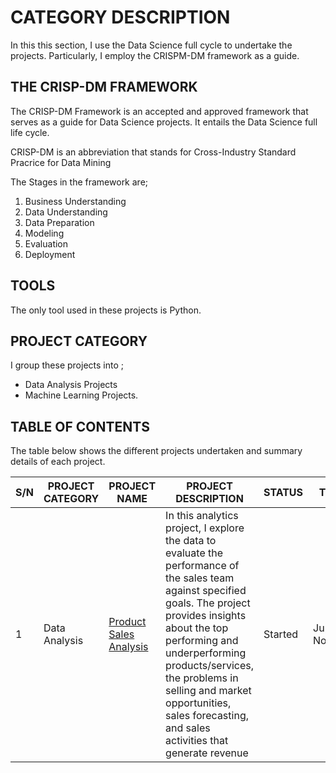 # CATEGORY DESCRIPTION
In this this section, I use the Data Science full cycle to undertake the projects. Particularly, I employ the CRISPM-DM framework as a guide.


## THE CRISP-DM FRAMEWORK
The CRISP-DM Framework is an accepted and approved framework that serves as a guide for Data Science projects. It entails the Data Science full life cycle.

CRISP-DM is an abbreviation that stands for Cross-Industry Standard Pracrice for Data Mining

The Stages in the framework are;
1. Business Understanding
2. Data Understanding
3. Data Preparation
4. Modeling
5. Evaluation
6. Deployment

## TOOLS
The only tool used in these projects is Python.


## PROJECT CATEGORY
I group these projects into ;
- Data Analysis Projects  
- Machine Learning Projects.


## TABLE OF CONTENTS
The table below shows the different projects undertaken and summary details of each project.

|   S/N   | PROJECT CATEGORY | PROJECT NAME  | PROJECT DESCRIPTION| STATUS |TOOLS   |
|---------|------------------|---------------|-----|---|---|
|    1     |Data Analysis    | [Product Sales Analysis](https://github.com/elvis-darko/Personal-Projects/tree/main/FULL%20CYCLE%20PROJECTS/PRODUCT_SALES_DATA) |  In this analytics project, I explore the data to evaluate the performance of the sales team against specified goals. The project provides insights about the top performing and underperforming products/services, the problems in selling and market opportunities, sales forecasting, and sales activities that generate revenue  |Started   |Jupyter Notebook|
